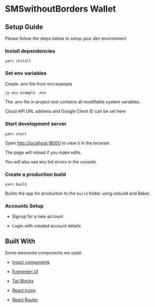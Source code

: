 # SMSwithoutBorders Wallet


## Setup Guide

Please follow the steps below to setup your dev environment

### Install dependencies

```
yarn install
```

### Set env variables

Create .env file from env.example

```bash
cp env.example .env
```

The .env file in project root contains all modifiable system variables.

Cloud API URL address and Google Client ID can be set here


### Start development server
```
yarn start
```

Open [http://localhost:18000](http://localhost:18000) to view it in the browser.

The page will reload if you make edits.

You will also see any lint errors in the console.

### Create a production build

```
yarn build
```

Builds the app for production to the `build` folder using esbuild and Babel.


### Accounts Setup

- Signup for a new account

- Login with created account details

## Built With

Some awesome components we used:

- [treact components](https://owaiskhan.me/post/free-tailwindcss-react-ui-kit)

- [Evergreen UI](https://github.com/segmentio/evergreen)

- [Tail Blocks](https://tailblocks.cc/)

- [React Icons](https://react-icons.github.io)

- [React Router](https://reactrouter.com)






